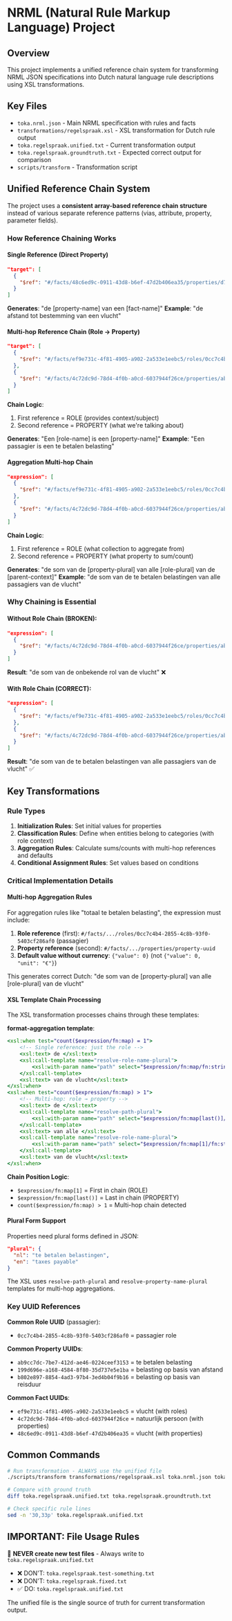 # NRML (Natural Rule Markup Language) Project

## Overview
This project implements a unified reference chain system for transforming NRML JSON specifications into Dutch natural language rule descriptions using XSL transformations.

## Key Files
- `toka.nrml.json` - Main NRML specification with rules and facts
- `transformations/regelspraak.xsl` - XSL transformation for Dutch rule output
- `toka.regelspraak.unified.txt` - Current transformation output
- `toka.regelspraak.groundtruth.txt` - Expected correct output for comparison
- `scripts/transform` - Transformation script

## Unified Reference Chain System
The project uses a **consistent array-based reference chain structure** instead of various separate reference patterns (vias, attribute, property, parameter fields).

### How Reference Chaining Works

#### Single Reference (Direct Property)
```json
"target": [
  {
    "$ref": "#/facts/48c6ed9c-0911-43d8-b6ef-47d2b406ea35/properties/d72ead33-2e0c-450a-ba71-b83940c8e926"
  }
]
```
**Generates**: "de [property-name] van een [fact-name]"
**Example**: "de afstand tot bestemming van een vlucht"

#### Multi-hop Reference Chain (Role → Property)
```json
"target": [
  {
    "$ref": "#/facts/ef9e731c-4f81-4905-a902-2a533e1eebc5/roles/0cc7c4b4-2855-4c8b-93f0-5403cf286af0"
  },
  {
    "$ref": "#/facts/4c72dc9d-78d4-4f0b-a0cd-6037944f26ce/properties/ab9cc7dc-7be7-412d-ae46-0224ceef3153"
  }
]
```
**Chain Logic**: 
1. First reference = ROLE (provides context/subject)
2. Second reference = PROPERTY (what we're talking about)

**Generates**: "Een [role-name] is een [property-name]"
**Example**: "Een passagier is een te betalen belasting"

#### Aggregation Multi-hop Chain
```json
"expression": [
  {
    "$ref": "#/facts/ef9e731c-4f81-4905-a902-2a533e1eebc5/roles/0cc7c4b4-2855-4c8b-93f0-5403cf286af0"
  },
  {
    "$ref": "#/facts/4c72dc9d-78d4-4f0b-a0cd-6037944f26ce/properties/ab9cc7dc-7be7-412d-ae46-0224ceef3153"
  }
]
```
**Chain Logic**:
1. First reference = ROLE (what collection to aggregate from)
2. Second reference = PROPERTY (what property to sum/count)

**Generates**: "de som van de [property-plural] van alle [role-plural] van de [parent-context]"
**Example**: "de som van de te betalen belastingen van alle passagiers van de vlucht"

### Why Chaining is Essential

#### Without Role Chain (BROKEN):
```json
"expression": [
  {
    "$ref": "#/facts/4c72dc9d-78d4-4f0b-a0cd-6037944f26ce/properties/ab9cc7dc-7be7-412d-ae46-0224ceef3153"
  }
]
```
**Result**: "de som van de onbekende rol van de vlucht" ❌

#### With Role Chain (CORRECT):
```json
"expression": [
  {
    "$ref": "#/facts/ef9e731c-4f81-4905-a902-2a533e1eebc5/roles/0cc7c4b4-2855-4c8b-93f0-5403cf286af0"
  },
  {
    "$ref": "#/facts/4c72dc9d-78d4-4f0b-a0cd-6037944f26ce/properties/ab9cc7dc-7be7-412d-ae46-0224ceef3153"
  }
]
```
**Result**: "de som van de te betalen belastingen van alle passagiers van de vlucht" ✅

## Key Transformations

### Rule Types
1. **Initialization Rules**: Set initial values for properties
2. **Classification Rules**: Define when entities belong to categories (with role context)
3. **Aggregation Rules**: Calculate sums/counts with multi-hop references and defaults
4. **Conditional Assignment Rules**: Set values based on conditions

### Critical Implementation Details

#### Multi-hop Aggregation Rules
For aggregation rules like "totaal te betalen belasting", the expression must include:
1. **Role reference** (first): `#/facts/.../roles/0cc7c4b4-2855-4c8b-93f0-5403cf286af0` (passagier)
2. **Property reference** (second): `#/facts/.../properties/property-uuid`
3. **Default value without currency**: `{"value": 0}` (not `{"value": 0, "unit": "€"}`)

This generates correct Dutch: "de som van de [property-plural] van alle [role-plural] van de vlucht"

#### XSL Template Chain Processing
The XSL transformation processes chains through these templates:

**format-aggregation template**:
```xsl
<xsl:when test="count($expression/fn:map) = 1">
    <!-- Single reference: just the role -->
    <xsl:text> de </xsl:text>
    <xsl:call-template name="resolve-role-name-plural">
        <xsl:with-param name="path" select="$expression/fn:map/fn:string[@key='$ref']"/>
    </xsl:call-template>
    <xsl:text> van de vlucht</xsl:text>
</xsl:when>
<xsl:when test="count($expression/fn:map) > 1">
    <!-- Multi-hop: role → property -->
    <xsl:text> de </xsl:text>
    <xsl:call-template name="resolve-path-plural">
        <xsl:with-param name="path" select="$expression/fn:map[last()]/fn:string[@key='$ref']"/>
    </xsl:call-template>
    <xsl:text> van alle </xsl:text>
    <xsl:call-template name="resolve-role-name-plural">
        <xsl:with-param name="path" select="$expression/fn:map[1]/fn:string[@key='$ref']"/>
    </xsl:call-template>
    <xsl:text> van de vlucht</xsl:text>
</xsl:when>
```

**Chain Position Logic**:
- `$expression/fn:map[1]` = First in chain (ROLE)
- `$expression/fn:map[last()]` = Last in chain (PROPERTY)  
- `count($expression/fn:map) > 1` = Multi-hop chain detected

#### Plural Form Support
Properties need plural forms defined in JSON:
```json
"plural": {
  "nl": "te betalen belastingen",
  "en": "taxes payable"
}
```

The XSL uses `resolve-path-plural` and `resolve-property-name-plural` templates for multi-hop aggregations.

### Key UUID References
**Common Role UUID** (passagier):
- `0cc7c4b4-2855-4c8b-93f0-5403cf286af0` = passagier role

**Common Property UUIDs**:
- `ab9cc7dc-7be7-412d-ae46-0224ceef3153` = te betalen belasting
- `199d696e-a168-4584-8f80-35d737e5e1ba` = belasting op basis van afstand  
- `b802e897-8854-4ad3-97b4-3ed4b04f9b16` = belasting op basis van reisduur

**Common Fact UUIDs**:
- `ef9e731c-4f81-4905-a902-2a533e1eebc5` = vlucht (with roles)
- `4c72dc9d-78d4-4f0b-a0cd-6037944f26ce` = natuurlijk persoon (with properties)
- `48c6ed9c-0911-43d8-b6ef-47d2b406ea35` = vlucht (with properties)

## Common Commands
```bash
# Run transformation - ALWAYS use the unified file
./scripts/transform transformations/regelspraak.xsl toka.nrml.json toka.regelspraak.unified.txt

# Compare with ground truth
diff toka.regelspraak.unified.txt toka.regelspraak.groundtruth.txt

# Check specific rule lines
sed -n '30,33p' toka.regelspraak.unified.txt
```

## IMPORTANT: File Usage Rules
🚨 **NEVER create new test files** - Always write to `toka.regelspraak.unified.txt`
- ❌ DON'T: `toka.regelspraak.test-something.txt`
- ❌ DON'T: `toka.regelspraak.fixed.txt` 
- ✅ DO: `toka.regelspraak.unified.txt`

The unified file is the single source of truth for current transformation output.
